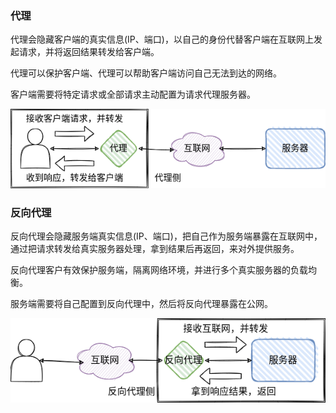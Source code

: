 
### 代理

代理会隐藏客户端的真实信息(IP、端口)，以自己的身份代替客户端在互联网上发起请求，并将返回结果转发给客户端。

代理可以保护客户端、代理可以帮助客户端访问自己无法到达的网络。

客户端需要将特定请求或全部请求主动配置为请求代理服务器。

![](img/05_proxy.png)

### 反向代理

反向代理会隐藏服务端真实信息(IP、端口)，把自己作为服务端暴露在互联网中，通过把请求转发给真实服务器处理，拿到结果后再返回，来对外提供服务。

反向代理客户有效保护服务端，隔离网络环境，并进行多个真实服务器的负载均衡。

服务端需要将自己配置到反向代理中，然后将反向代理暴露在公网。

![](img/05_r_proxy.png)